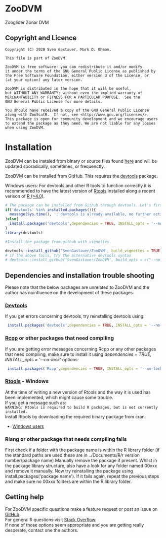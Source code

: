 # ZooDVM
Zooglider Zonar DVM

## Copyright and Licence  


    Copyright (C) 2020 Sven Gastauer, Mark D. Ohman.
    
    This file is part of ZooDVM.
    
    ZooDVM is free software: you can redistribute it and/or modify
    it under the terms of the GNU General Public License as published by
    the Free Software Foundation, either version 3 of the License, or
    (at your option) any later version.
    
    ZooDVM is distributed in the hope that it will be useful,
    but WITHOUT ANY WARRANTY; without even the implied warranty of
    MERCHANTABILITY or FITNESS FOR A PARTICULAR PURPOSE.  See the
    GNU General Public License for more details.
    
    You should have received a copy of the GNU General Public License
    along with ZooScatR.  If not, see <http://www.gnu.org/licenses/>.
    This package is open for community development and we encourage users to extend the package as they need. We are not liable for any losses when using ZooDVM.
  

# Installation
ZooDVM can be instaled from binary or source files found [here](https://github.com/SvenGastauer/ZooDVM) and will be updated sporadically, sometimes, or frequenctly.

ZooDVM can be installed from GitHub. This requires the [devtools](https://cran.r-project.org/web/packages/devtools/index.html) package.

WIndows users: For devtools and other R tools to function correctly it is recommended to have the latest version of [Rtools](https://cran.r-project.org/bin/windows/Rtools/) installed along a recent verison of [R (>4.0)](https://cran.r-project.org/).

``` r
# The package can be installed from Github through devtools. Let's first check if devtools is available, otherwise install it and in any case load the library:
if('devtools' %in% installed.packages()){
  message(Sys.time(), ': devtools is already available, no further action required. The install version is ',packageVersion('devtools'))
}else{
  install.packages('devtools',dependencies = TRUE, INSTALL_opts = '--no-lock')
}
library(devtools)

#Install the package from github with vignettes

devtools::install_github('SvenGastauer/ZooDVM', build_vignettes = TRUE, dependencies = TRUE)
# if the above fails, try the alternative devtools syntax
# devtools::install_github('SvenGastauer/ZooDVM', build_opts = c("--no-resave-data", "--no-manual"))
```

## Dependencies and installation trouble shooting 

Please note that the below packages are unrelated to ZooDVM and the author has noinfluence on the development of these packages. 

### [Devtools](https://cran.r-project.org/web/packages/devtools/index.html)
If you get errors concerning devtools, try reinstalling devtools using:
``` r
 install.packages('devtools',dependencies = TRUE, INSTALL_opts = '--no-lock')
```
### [Rcpp](https://cran.r-project.org/web/packages/Rcpp/index.html) or other packages that need compiling
If you are getting error messages concerning Rcpp or any other packages that need compiling, make sure to install it using *dependencies = TRUE, INSTALL_opts = '--no-lock'* options:

``` r
 install.packages('Rcpp',dependencies = TRUE, INSTALL_opts = '--no-lock')
```

### [Rtools](https://cran.r-project.org/bin/windows/Rtools/) - Windows
At the time of writing a new version of Rtools and the way it is used has been implemented, which might cause some trouble.  
If you get a message such as:  
```WARNING: Rtools is required to build R packages, but is not currently installed. ```  
Install Rtools by downloading the required binary package from cran:  
* [Windows users](https://cran.r-project.org/bin/windows/Rtools/)  

### Rlang or other package that needs compiling fails  
First check if a folder with the package name is within the R library folder (if the standard paths are used these are in ../Documents/R/r version number/package name) Manually remove the package if present. Whilst in the package library structure, also have a look for any folder named 00xxx and remove it manually. Now try reinstalling the package using install.packages('package name'). If it fails again, repeat the previous steps and make sure no 00xxx folders are within the R library folder.  

## Getting help  
For ZooDVM specific questions make a feature request or post an issue on [GitHub](https://github.com/SvenGastauer/ZooDVM).    
For general R questions visit [Stack Overflow](https://stackoverflow.com/questions/tagged/r).  
If none of those options seem appropriate and you are getting really desperate, contact one the authors.  
